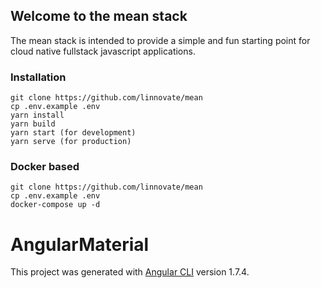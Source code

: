 ## Welcome to the mean stack

The mean stack is intended to provide a simple and fun starting point for cloud native fullstack javascript applications.

### Installation 
``` 
git clone https://github.com/linnovate/mean
cp .env.example .env
yarn install
yarn build
yarn start (for development)
yarn serve (for production)
```
### Docker based 
``` 
git clone https://github.com/linnovate/mean
cp .env.example .env
docker-compose up -d
```

# AngularMaterial

This project was generated with [Angular CLI](https://github.com/angular/angular-cli) version 1.7.4.
